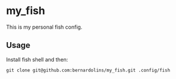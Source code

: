 # my_fish

This is my personal fish config.

## Usage

Install fish shell and then:

```
git clone git@github.com:bernardolins/my_fish.git .config/fish
```
